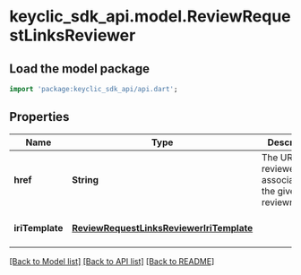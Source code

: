 # keyclic_sdk_api.model.ReviewRequestLinksReviewer

## Load the model package
```dart
import 'package:keyclic_sdk_api/api.dart';
```

## Properties
Name | Type | Description | Notes
------------ | ------------- | ------------- | -------------
**href** | **String** | The URI of the reviewer associated to the given reviewrequest. | [optional] [default to null]
**iriTemplate** | [**ReviewRequestLinksReviewerIriTemplate**](ReviewRequestLinksReviewerIriTemplate.md) |  | [optional] [default to null]

[[Back to Model list]](../README.md#documentation-for-models) [[Back to API list]](../README.md#documentation-for-api-endpoints) [[Back to README]](../README.md)


